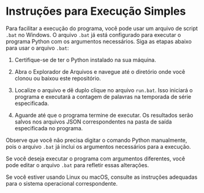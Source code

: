 # Instruções para Execução Simples

Para facilitar a execução do programa, você pode usar um arquivo de script `.bat` no Windows. O arquivo `.bat` já está configurado para executar o programa Python com os argumentos necessários. Siga as etapas abaixo para usar o arquivo `.bat`:

1. Certifique-se de ter o Python instalado na sua máquina.

1. Abra o Explorador de Arquivos e navegue até o diretório onde você clonou ou baixou este repositório.

2. Localize o arquivo e dê duplo clique no arquivo `run.bat`. Isso iniciará o programa e executará a contagem de palavras na temporada de série especificada.

3. Aguarde até que o programa termine de executar. Os resultados serão salvos nos arquivos JSON correspondentes na pasta de saída especificada no programa.

Observe que você não precisa digitar o comando Python manualmente, pois o arquivo `.bat` já inclui os argumentos necessários para a execução.

Se você deseja executar o programa com argumentos diferentes, você pode editar o arquivo `.bat` para refletir essas alterações.

Se você estiver usando Linux ou macOS, consulte as instruções adequadas para o sistema operacional correspondente.
